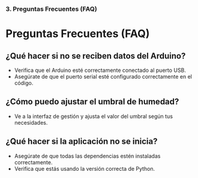 
### 3. Preguntas Frecuentes (FAQ)

# Preguntas Frecuentes (FAQ)

## ¿Qué hacer si no se reciben datos del Arduino?

- Verifica que el Arduino esté correctamente conectado al puerto USB.
- Asegúrate de que el puerto serial esté configurado correctamente en el código.

## ¿Cómo puedo ajustar el umbral de humedad?

- Ve a la interfaz de gestión y ajusta el valor del umbral según tus necesidades.

## ¿Qué hacer si la aplicación no se inicia?

- Asegúrate de que todas las dependencias estén instaladas correctamente.
- Verifica que estás usando la versión correcta de Python.
